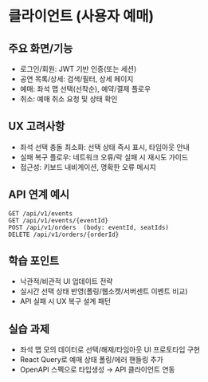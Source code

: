 # 클라이언트 (사용자 예매)

## 주요 화면/기능
- 로그인/회원: JWT 기반 인증(또는 세션)
- 공연 목록/상세: 검색/필터, 상세 페이지
- 예매: 좌석 맵 선택(선착순), 예약/결제 플로우
- 취소: 예매 취소 요청 및 상태 확인

## UX 고려사항
- 좌석 선택 충돌 최소화: 선택 상태 즉시 표시, 타임아웃 안내
- 실패 복구 플로우: 네트워크 오류/락 실패 시 재시도 가이드
- 접근성: 키보드 내비게이션, 명확한 오류 메시지

## API 연계 예시
```http
GET /api/v1/events
GET /api/v1/events/{eventId}
POST /api/v1/orders  (body: eventId, seatIds)
DELETE /api/v1/orders/{orderId}
```

## 학습 포인트
- 낙관적/비관적 UI 업데이트 전략
- 실시간 선택 상태 반영(폴링/웹소켓/서버센트 이벤트 비교)
- API 실패 시 UX 복구 설계 패턴

## 실습 과제
- 좌석 맵 모의 데이터로 선택/해제/타임아웃 UI 프로토타입 구현
- React Query로 예매 상태 폴링/에러 핸들링 추가
- OpenAPI 스펙으로 타입생성 → API 클라이언트 연동
